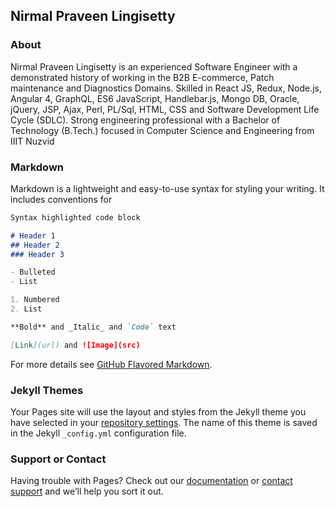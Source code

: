## Nirmal Praveen Lingisetty

### About

Nirmal Praveen Lingisetty is an experienced Software Engineer with a demonstrated history of working in the B2B E-commerce, Patch maintenance and Diagnostics Domains. Skilled in React JS, Redux, Node.js, Angular 4, GraphQL, ES6 JavaScript, Handlebar.js, Mongo DB, Oracle, jQuery, JSP, Ajax, Perl, PL/Sql, HTML, CSS and Software Development Life Cycle (SDLC). Strong engineering professional with a Bachelor of Technology (B.Tech.) focused in Computer Science and Engineering from IIIT Nuzvid 

### Markdown

Markdown is a lightweight and easy-to-use syntax for styling your writing. It includes conventions for

```markdown
Syntax highlighted code block

# Header 1
## Header 2
### Header 3

- Bulleted
- List

1. Numbered
2. List

**Bold** and _Italic_ and `Code` text

[Link](url) and ![Image](src)
```

For more details see [GitHub Flavored Markdown](https://guides.github.com/features/mastering-markdown/).

### Jekyll Themes

Your Pages site will use the layout and styles from the Jekyll theme you have selected in your [repository settings](https://github.com/nirmalpraveen/nirmalpraveen.github.io/settings). The name of this theme is saved in the Jekyll `_config.yml` configuration file.

### Support or Contact

Having trouble with Pages? Check out our [documentation](https://help.github.com/categories/github-pages-basics/) or [contact support](https://github.com/contact) and we’ll help you sort it out.
